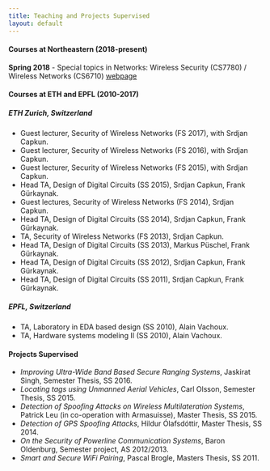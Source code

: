 ```yaml
---
title: Teaching and Projects Supervised
layout: default
---
```

#### Courses at Northeastern (2018-present)
**Spring 2018** - Special topics in Networks: Wireless Security (CS7780) / Wireless Networks (CS6710)  [webpage](teaching/courses/spring18/index.html)

#### Courses at ETH and EPFL (2010-2017)

##### ETH Zurich, Switzerland
- Guest lecturer, Security of Wireless Networks (FS 2017), with Srdjan Capkun.
- Guest lecturer, Security of Wireless Networks (FS 2016), with Srdjan Capkun.
- Guest lecturer, Security of Wireless Networks (FS 2015), with Srdjan Capkun.
- Head TA, Design of Digital Circuits (SS 2015), Srdjan Capkun, Frank Gürkaynak.
- Guest lectures, Security of Wireless Networks (FS 2014), Srdjan Capkun.
- Head TA, Design of Digital Circuits (SS 2014), Srdjan Capkun, Frank Gürkaynak.
- TA, Security of Wireless Networks (FS 2013), Srdjan Capkun.
- Head TA, Design of Digital Circuits (SS 2013), Markus Püschel, Frank Gürkaynak.
- Head TA, Design of Digital Circuits (SS 2012), Srdjan Capkun, Frank Gürkaynak.
- Head TA, Design of Digital Circuits (SS 2011), Srdjan Capkun, Frank Gürkaynak.

##### EPFL, Switzerland
- TA, Laboratory in EDA based design (SS 2010), Alain Vachoux.
- TA, Hardware systems modeling II (SS 2010), Alain Vachoux.

#### Projects Supervised
- *Improving Ultra-Wide Band Based Secure Ranging Systems*, Jaskirat Singh, Semester Thesis, SS 2016.
- *Locating tags using Unmanned Aerial Vehicles*, Carl Olsson, Semester Thesis, SS 2015.
- *Detection of Spoofing Attacks on Wireless Multilateration Systems*, Patrick Leu (in co-operation with Armasuisse), Master Thesis, SS 2015.
- *Detection of GPS Spoofing Attacks*, Hildur Ólafsdóttir, Master Thesis, SS 2014.
- *On the Security of Powerline Communication Systems*, Baron Oldenburg, Semester project, AS 2012/2013.
- *Smart and Secure WiFi Pairing*, Pascal Brogle, Masters Thesis, SS 2011.
